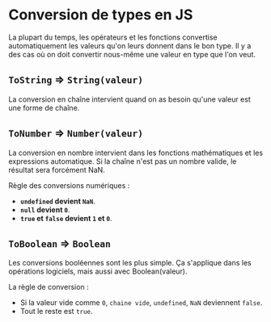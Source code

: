 # Conversion de types en JS

La plupart du temps, les opérateurs et les fonctions convertise automatiquement les valeurs qu'on leurs donnent dans le bon type. Il y a des cas où on doit convertir nous-même une valeur en type que l'on veut.

## `ToString` => `String(valeur)`

La conversion en chaîne intervient quand on as besoin qu'une valeur est une forme de chaîne.

## `ToNumber` => `Number(valeur)`

La conversion en nombre intervient dans les fonctions mathématiques et les expressions automatique. Si la chaîne n'est pas un nombre valide, le résultat sera forcément NaN.

Règle des conversions numériques :
-   **`undefined` devient `NaN`**.
-   **`null` devient `0`**.
-   **`true` et `false` devient `1` et `0`**.

## `ToBoolean` => `Boolean`

Les conversions booléennes sont les plus simple. Ça s'applique dans les opérations logiciels, mais aussi avec Boolean(valeur).

La règle de conversion :
-   Si la valeur vide comme `0`, `chaine vide`, `undefined`, `NaN` deviennent `false`.
-   Tout le reste est `true`.

